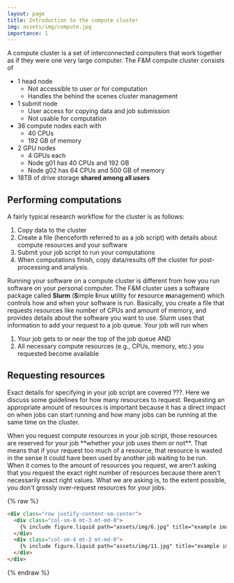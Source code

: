 ```yaml
---
layout: page
title: Introduction to the compute cluster 
img: assets/img/compute.jpg
importance: 1
---
```

 A compute cluster is a set of interconnected computers that work together
 as if they were one very large computer.  The F&M compute cluster consists of

 - 1 head node
    - Not accessible to user or for computation
    - Handles the behind the scenes cluster management
 - 1 submit node 
    - User access for copying data and job submission
    - Not usable for computation
 - 36 compute nodes each with
    -  40 CPUs
    - 192 GB of memory
- 2 GPU nodes
    - 4 GPUs each
    - Node g01 has 40 CPUs and 192 GB
    - Node g02 has 64 CPUs and 500 GB of memory
- 18TB of drive storage **shared among all users**

## Performing computations

A fairly typical research workflow for the cluster is as follows:

1. Copy data to the cluster
2. Create a file (henceforth referred to as a job script) with details
   about compute resources and your software
3. Submit your job script to run your computations
4. When computations finish, copy data/results off the cluster for 
   post-processing and analysis.

Running your software on a compute cluster is different from how you run software on your personal computer.
The F&M cluster uses a software package called **Slurm** (**S**imple **l**inux **u**tility for
**r**esource **m**anagement) which controls how and when your software is run.  Basically, you 
create a file that requests resources like number of CPUs and amount of memory, and provides details
about the software you want to use.  Slurm uses that information to add your request to a job
queue.  Your job will run when

1. Your job gets to or near the top of the job queue AND
2. All necessary compute resources (e.g., CPUs, memory, etc.) you requested become available

## Requesting resources

Exact details for specifying in your job script are covered ???.  Here we discuss some guidelines
for how many resources to request.  Requesting an appropriate amount of resources is important
because it has a direct impact on when jobs can start running and how many jobs can be running at 
the same time on the cluster.

<p style="note">
When you request compute resources in your job script, those resources are reserved for
your job **whether your job uses them or not**.  That means that if your request too much
of a resource, that resource is wasted in the sense it could have been used by another 
job waiting to be run.<br>
When it comes to the amount of resources you request, we aren't asking that you request 
the exact right number of resources because there aren't necessarily exact right 
values.  What we are asking is, to the extent possible, you don't grossly 
over-request resources for your jobs. </p>

{% raw %}

```html
<div class="row justify-content-sm-center">
  <div class="col-sm-8 mt-3 mt-md-0">
    {% include figure.liquid path="assets/img/6.jpg" title="example image" class="img-fluid rounded z-depth-1" %}
  </div>
  <div class="col-sm-4 mt-3 mt-md-0">
    {% include figure.liquid path="assets/img/11.jpg" title="example image" class="img-fluid rounded z-depth-1" %}
  </div>
</div>
```

{% endraw %}
